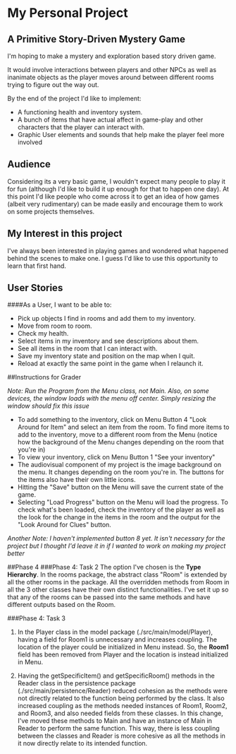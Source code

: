 # My Personal Project

## A Primitive Story-Driven Mystery Game

I'm hoping to make a mystery and exploration based story driven game.
 
It would involve interactions between players and other NPCs as well as inanimate objects as the player moves around 
between different rooms trying to figure out the way out.

By the end of the project I'd like to implement:

- A functioning health and inventory system.
- A bunch of items that have actual affect in game-play and other characters that the player can interact with.
- Graphic User elements and sounds that help make the player feel more involved


## Audience

Considering its a very basic game, I wouldn't expect many people to play it for fun (although I'd like to build it up
enough for that to happen one day). At this point I'd like people who come across it to get an idea of how games (albeit
very rudimentary) can be made easily and encourage them to work on some projects themselves.

## My Interest in this project

I've always been interested in playing games and wondered what happened behind the scenes to make one. I guess I'd like
to use this opportunity to learn that first hand.

## User Stories

####As a User, I want to be able to:

- Pick up objects I find in rooms and add them to my inventory.
- Move from room to room.
- Check my health.
- Select items in my inventory and see descriptions about them.
- See all items in the room that I can interact with.
- Save my inventory state and position on the map when I quit.
- Reload at exactly the same point in the game when I relaunch it.

##Instructions for Grader

_Note: Run the Program from the Menu class, not Main. 
Also, on some devices, the window loads with the menu off center. Simply resizing the window should fix this issue_


- To add something to the inventory, click on Menu Button 4 "Look Around for Item" and select an item from the room. To find more items to add to the inventory, move to a different room from the Menu (notice how the background of the Menu changes depending on the room that you're in)
- To view your inventory, click on Menu Button 1 "See your inventory"
- The audiovisual component of my project is the image background on the menu. It changes depending on the room you're in. The buttons for the items also have their own little icons.
- Hitting the "Save" button on the Menu will save the current state of the game.
- Selecting "Load Progress" button on the Menu will load the progress. To check what's been loaded, check the inventory of the player as well as the look for the change in the items in the room and the output for the "Look Around for Clues" button.

_Another Note: I haven't implemented button 8 yet. It isn't necessary for the project but I thought I'd leave it in if I wanted to work on making my project better_

##Phase 4
###Phase 4: Task 2
The option I've chosen is the **Type Hierarchy**. In the rooms package, the abstract class "Room" is extended by all the other rooms in the package. All the overridden methods from Room in all the 3 other classes have their own distinct functionalities. I've set it up so that any of the rooms can be passed into the same methods and have different outputs based on the Room.

###Phase 4: Task 3

1) In the Player class in the model package (./src/main/model/Player), having a field for Room1 is unnecessary and increases coupling. The location of the player could be initialized in Menu instead. So, the **Room1** field has been removed from Player and the location is instead initialized in Menu.

2) Having the getSpecificItem() and getSpecificRoom() methods in the Reader class in the persistence package (./src/main/persistence/Reader) reduced cohesion as the methods were not directly related to the function being performed by the class. It also increased coupling as the methods needed instances of Room1, Room2, and Room3, and also needed fields from these classes. In this change, I've moved these methods to Main and have an instance of Main in Reader to perform the same function. This way, there is less coupling between the classes and Reader is more cohesive as all the methods in it now directly relate to its intended function.

